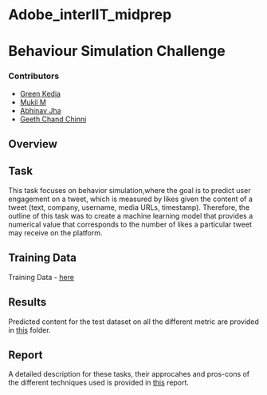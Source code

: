 # Adobe_interIIT_midprep
# Behaviour Simulation Challenge

### Contributors

- [Green Kedia](https://github.com/Green-kedia)
- [Mukil M](https://github.com/Whintyr)
- [Abhinav Jha](https://github.com/Aielite29)
- [Geeth Chand Chinni](https://github.com/Izgeeth)

  
## Overview


## Task
This task focuses on behavior simulation,where the goal is to predict user engagement on a tweet, which is measured by likes given the content of a tweet (text, company, username, media URLs, timestamp). Therefore, the outline of this task was to create a machine learning model that provides a numerical value that corresponds to the number of likes a particular tweet may receive on the platform.

## Training Data 

Training Data - [here](https://docs.google.com/spreadsheets/d/1oKN_4cMNQHMNrmTSjzKqiJpvDTQA0dAH/edit?usp=drive_link&ouid=101476968084918341858&rtpof=true&sd=true)

## Results

Predicted content for the test dataset on all the different metric are provided in [this]() folder.

## Report

A detailed description for these tasks, their approcahes and pros-cons of the  different techniques used is provided in [this]() report.


